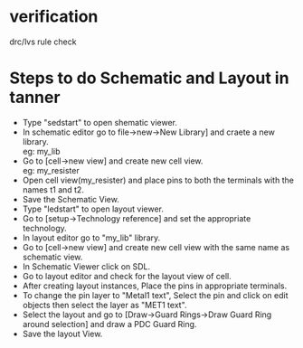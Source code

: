 # verification
drc/lvs rule check  

# Steps to do Schematic and Layout in tanner    
- Type "sedstart" to open shematic viewer.         
- In schematic editor go to file->new->New Library] and craete a new library.  
eg: my_lib  
- Go to [cell->new view] and create new cell view.  
eg: my_resister  
- Open cell view(my_resister) and place pins to both the terminals with the names t1 and t2.
- Save the Schematic View.  
- Type "ledstart" to open layout viewer.  
- Go to [setup->Technology reference] and set the appropriate technology.  
- In layout editor go to "my_lib" library.  
- Go to [cell->new view] and create new cell view with the same name as schematic view.  
- In Schematic Viewer click on SDL.  
- Go to layout editor and check for the layout view of cell.  
- After creating layout instances, Place the pins in appropriate terminals.  
- To change the pin layer to "Metal1 text", Select the pin and click on edit objects then select the layer as "MET1 text".  
- Select the layout and go to [Draw->Guard Rings->Draw Guard Ring around selection] and draw a PDC Guard Ring.  
- Save the layout View.

